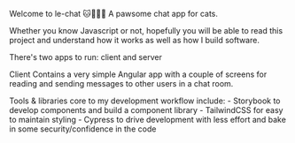 Welcome to le-chat 🐱💬🇫🇷
A pawsome chat app for cats.

Whether you know Javascript or not, hopefully you will be able to read this project and understand how it works as well as how I build software.

There's two apps to run: client and server

Client
Contains a very simple Angular app with a couple of screens for reading and sending messages to other users in a chat room.

Tools & libraries core to my development workflow include:
    - Storybook to develop components and build a component library
    - TailwindCSS for easy to maintain styling
    - Cypress to drive development with less effort and bake in some security/confidence in the code

